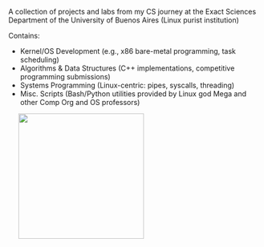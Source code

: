 A collection of projects and labs from my CS journey at the Exact Sciences Department of the University of Buenos Aires (Linux purist institution)

Contains:

- Kernel/OS Development (e.g., x86 bare-metal programming, task scheduling)
- Algorithms & Data Structures (C++ implementations, competitive programming submissions)
- Systems Programming (Linux-centric: pipes, syscalls, threading)
- Misc. Scripts (Bash/Python utilities provided by Linux god Mega and other Comp Org and OS professors)

</div>
  <div style="flex: 1; margin-left: 20px;">
    <img src="https://64.media.tumblr.com/3a0da2e885a449b01f03e3dbd8a5e448/cc68fc454aa7bd1f-32/s1280x1920/f36f4dd8d13a1aa82c8f204dd21f686840bf0595.png" width="250">
</div>
